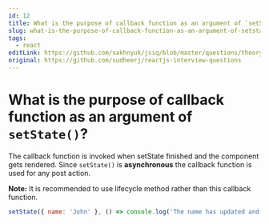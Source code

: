 ```yaml
---
id: 12
title: What is the purpose of callback function as an argument of `setState()`?
slug: what-is-the-purpose-of-callback-function-as-an-argument-of-setstate
tags:
  - react
editLink: https://github.com/sakhnyuk/jsiq/blob/master/questions/theory/react/12.md
original: https://github.com/sudheerj/reactjs-interview-questions
---
```


# What is the purpose of callback function as an argument of `setState()`?

The callback function is invoked when setState finished and the component gets rendered. Since `setState()` is **asynchronous** the callback function is used for any post action.

**Note:** It is recommended to use lifecycle method rather than this callback function.

```javascript
setState({ name: 'John' }, () => console.log('The name has updated and component re-rendered'));
```